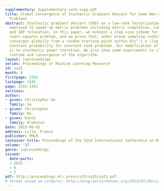 ```yaml
---
supplementary: Supplementary:sa15-supp.pdf
title: Global Convergence of Stochastic Gradient Descent for Some Non-convex Matrix
  Problems
abstract: Stochastic gradient descent (SGD) on a low-rank factorization is commonly
  employed to speed up matrix problems including matrix completion, subspace tracking,
  and SDP relaxation. In this paper, we exhibit a step size scheme for SGD on a low-rank
  least-squares problem, and we prove that, under broad sampling conditions, our method
  converges globally from a random starting point within O(ε^-1 n \log n) steps with
  constant probability for constant-rank problems. Our modification of SGD relates
  it to stochastic power iteration. We also show some experiments to illustrate the
  runtime and convergence of the algorithm.
layout: inproceedings
series: Proceedings of Machine Learning Research
id: sa15
month: 0
firstpage: 2332
lastpage: 2341
page: 2332-2341
sections: 
author:
- given: Christopher De
  family: Sa
- given: Christopher
  family: Re
- given: Kunle
  family: Olukotun
date: 2015-06-01
address: Lille, France
publisher: PMLR
container-title: Proceedings of the 32nd International Conference on Machine Learning
volume: '37'
genre: inproceedings
issued:
  date-parts:
  - 2015
  - 6
  - 1
pdf: http://proceedings.mlr.press/v37/sa15/sa15.pdf
# Format based on citeproc: http://blog.martinfenner.org/2013/07/30/citeproc-yaml-for-bibliographies/
---
```

